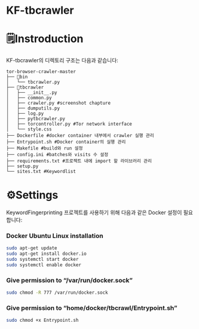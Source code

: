 # KF-tbcrawler

# **🗒️**Instroduction

KF-tbcrawler의 디렉토리 구조는 다음과 같습니다:

```
tor-browser-crawler-master
├── 📁bin
│   └── tbcrawler.py
├── 📁tbcrawler
│   ├── __init__.py
│   ├── common.py
│   ├── crawler.py #screenshot chapture
│   ├── dumputils.py
│   ├── log.py
│   ├── pytbcrawler.py
│   ├── torcontroller.py #Tor network interface
│   └── style.css
├── Dockerfile #docker container 내부에서 crawler 실행 관리
├── Entrypoint.sh #Docker container의 실행 관리
├── Makefile #build와 run 설정
├── config.ini #batches와 visits 수 설정
├── requirements.txt #프로젝트 내에 import 할 라이브러리 관리
├── setup.py
└── sites.txt #Keywordlist
```

# **⚙️**Settings

KeywordFingerprinting 프로젝트를 사용하기 위해 다음과 같은 Docker 설정이 필요합니다:

### **Docker Ubuntu Linux installation**

```bash
sudo apt-get update
sudo apt-get install docker.io
sudo systemctl start docker
sudo systemctl enable docker
```

### Give permission to “/var/run/docker.sock”

```bash
sudo chmod -R 777 /var/run/docker.sock
```

### Give permission to “home/docker/tbcrawl/Entrypoint.sh”

```bash
sudo chmod +x Entrypoint.sh
```

